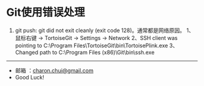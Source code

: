 ﻿Git使用错误处理
===

1. git push: git did not exit cleanly (exit code 128)。通常都是网络原因。
1、鼠标右键 -> TortoiseGit -> Settings -> Network
2、SSH client was pointing to C:\Program Files\TortoiseGit\bin\TortoisePlink.exe
3、Changed path to C:\Program Files (x86)\Git\bin\ssh.exe

---

- 邮箱 ：charon.chui@gmail.com  
- Good Luck! 